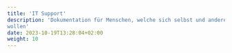 ```yaml
---
title: 'IT Support'
description: 'Dokumentation für Menschen, welche sich selbst und anderen helfen
wollen'
date: 2023-10-19T13:28:04+02:00
weight: 10
---
```

